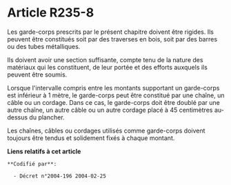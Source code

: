 # Article R235-8

Les garde-corps prescrits par le présent chapitre doivent être rigides. Ils peuvent être constitués soit par des traverses en
bois, soit par des barres ou des tubes métalliques.

Ils doivent avoir une section suffisante, compte tenu de la nature des matériaux qui les constituent, de leur portée et des
efforts auxquels ils peuvent être soumis.

Lorsque l'intervalle compris entre les montants supportant un garde-corps est inférieur à 1 mètre, le garde-corps peut être
constitué par une chaîne, un câble ou un cordage. Dans ce cas, le garde-corps doit être doublé par une autre chaîne, un autre
câble ou un autre cordage placé à 45 centimètres au-dessus du plancher.

Les chaînes, câbles ou cordages utilisés comme garde-corps doivent toujours être tendus et solidement fixés à chaque montant.

**Liens relatifs à cet article**

	**Codifié par**:

	  - Décret n°2004-196 2004-02-25
